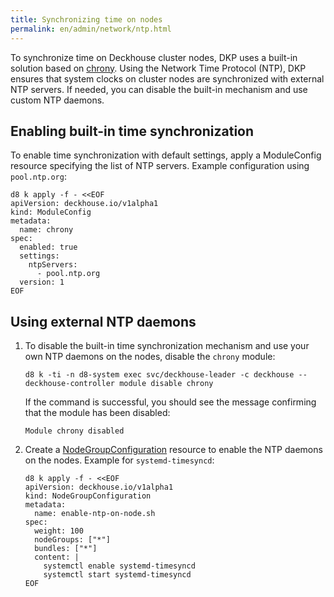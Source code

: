 ```yaml
---
title: Synchronizing time on nodes
permalink: en/admin/network/ntp.html
---
```


To synchronize time on Deckhouse cluster nodes,
DKP uses a built-in solution based on [chrony](https://chrony-project.org/).
Using the Network Time Protocol (NTP),
DKP ensures that system clocks on cluster nodes are synchronized with external NTP servers.
If needed, you can disable the built-in mechanism and use custom NTP daemons.

## Enabling built-in time synchronization

To enable time synchronization with default settings, apply a ModuleConfig resource specifying the list of NTP servers.
Example configuration using `pool.ntp.org`:

```shell
d8 k apply -f - <<EOF
apiVersion: deckhouse.io/v1alpha1
kind: ModuleConfig
metadata:
  name: chrony
spec:
  enabled: true
  settings:
    ntpServers:
      - pool.ntp.org
  version: 1
EOF
```

## Using external NTP daemons

1. To disable the built-in time synchronization mechanism and use your own NTP daemons on the nodes,
   disable the `chrony` module:

   ```shell
   d8 k -ti -n d8-system exec svc/deckhouse-leader -c deckhouse -- deckhouse-controller module disable chrony
   ```

   If the command is successful, you should see the message confirming that the module has been disabled:

   ```console
   Module chrony disabled
   ```

1. Create a [NodeGroupConfiguration](../../reference/cr/nodegroupconfiguration.html) resource to enable the NTP daemons on the nodes.
   Example for `systemd-timesyncd`:

   ```shell
   d8 k apply -f - <<EOF
   apiVersion: deckhouse.io/v1alpha1
   kind: NodeGroupConfiguration
   metadata:
     name: enable-ntp-on-node.sh
   spec:
     weight: 100
     nodeGroups: ["*"]
     bundles: ["*"]
     content: |
       systemctl enable systemd-timesyncd
       systemctl start systemd-timesyncd
   EOF
   ```
